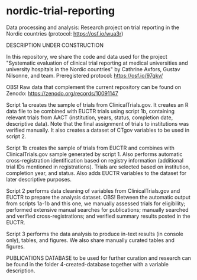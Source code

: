 # nordic-trial-reporting
Data processing and analysis: Research project on trial reporting in the Nordic countries (protocol: https://osf.io/wua3r)

DESCRIPTION UNDER CONSTRUCTION

In this repository, we share the code and data used for the project "Systematic evaluation of clinical trial reporting at medical universities and university hospitals in the Nordic countries" by Cathrine Axfors, Gustav Nilsonne, and team. Preregistered protocol: https://osf.io/97qkv/

OBS! Raw data that complement the current repository can be found on Zenodo: https://zenodo.org/records/10091147

Script 1a creates the sample of trials from ClinicalTrials.gov. It creates an R data file to be combined with EUCTR trials using script 1b, containing relevant trials from AACT (institution, years, status, completion date, descriptive data). Note that the final assignment of trials to institutions was verified manually. It also creates a dataset of CTgov variables to be used in script 2.

Script 1b creates the sample of trials from EUCTR and combines with ClinicalTrials.gov sample generated by script 1. Also performs automatic cross-registration identification based on registry information (additional trial IDs mentioned in registrations). Trials are selected based on institution, completion year, and status. Also adds EUCTR variables to the dataset for later descriptive purposes.

Script 2 performs data cleaning of variables from ClinicalTrials.gov and EUCTR to prepare the analysis dataset.
OBS! Between the automatic output from scripts 1a-1b and this one, we manually assessed trials for eligibility; performed extensive manual searches for publications; manually searched and verified cross-registrations; and verified summary results posted in the EUCTR.

Script 3 performs the data analysis to produce in-text results (in console only), tables, and figures. We also share manually curated tables and figures.

PUBLICATIONS DATABASE to be used for further curation and research can be found in the folder 4-created-database together with a variable description.
